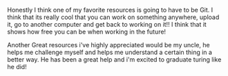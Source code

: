 Honestly I think one of my favorite resources is going to have to be Git. I think that its really cool that you can work on something anywhere, upload it, go to another computer and get back to working on it!! I think that it shows how free you can be when working in the future!

Another Great resources i've highly appreciated would be my uncle, he helps me challenge myself and helps me understand a certain thing in a better way. He has been a great help and i'm excited to graduate turing like he did!
